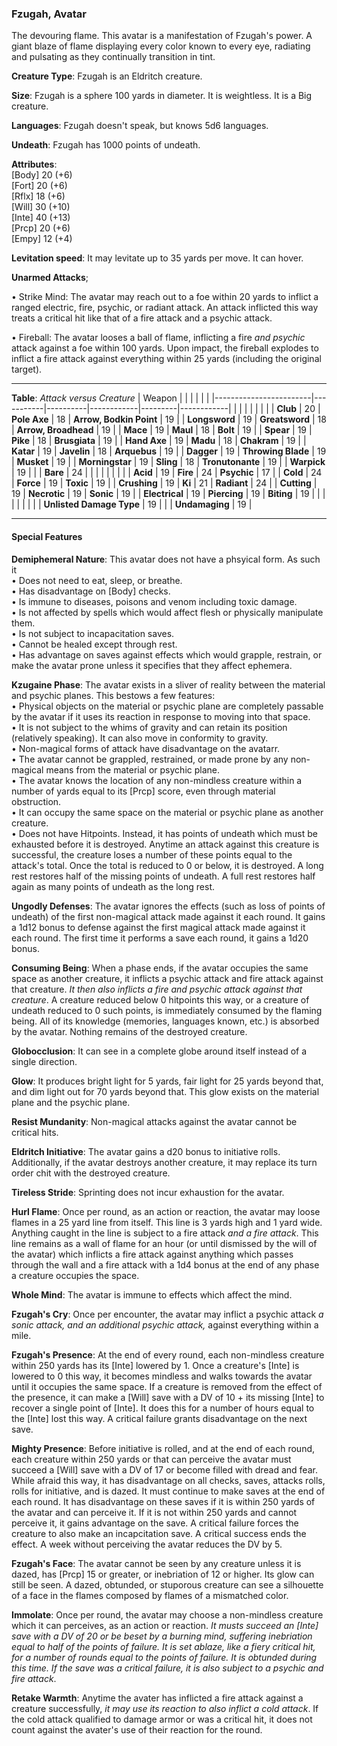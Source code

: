 ### Fzugah, Avatar
The devouring flame. This avatar is a manifestation of Fzugah's power. A giant blaze of flame displaying every color known to every eye, radiating and pulsating as they continually transition in tint.

**Creature Type**: Fzugah is an Eldritch creature.

**Size**: Fzugah is a sphere 100 yards in diameter. It is weightless. It is a Big creature.

**Languages**: Fzugah doesn't speak, but knows 5d6 languages.

**Undeath**: Fzugah has 1000 points of undeath.

**Attributes**:  
[Body] 20 (+6)  
[Fort] 20 (+6)  
[Rflx] 18 (+6)  
[Will] 30 (+10)  
[Inte] 40 (+13)  
[Prcp] 20 (+6)  
[Empy] 12 (+4)  

**Levitation speed**: It may levitate up to 35 yards per move. It can hover.

**Unarmed Attacks**;

 • Strike Mind: The avatar may reach out to a foe within 20 yards to inflict a ranged electric, fire, psychic, or radiant attack. An attack inflicted this way treats a critical hit like that of a fire attack and a psychic attack.

 • Fireball: The avatar looses a ball of flame, inflicting a fire *and psychic* attack against a foe within 100 yards. Upon impact, the fireball explodes to inflict a fire attack against everything within 25 yards (including the original target).

---------------------

**Table**: *Attack versus Creature*
| Weapon                 |          |            |         |            |         |
|------------------------|-----------|----------|------------|---------|------------|
|                        |          |            |         |            |         |
| **Club**                   | 20     | **Pole Axe**        | 18     | **Arrow, Bodkin Point**    | 19    |
| **Longsword**              | 19     | **Greatsword**      | 18     | **Arrow, Broadhead**       | 19    |
| **Mace**                   | 19     | **Maul**            | 18     | **Bolt** | 19    |
| **Spear**                  | 19     | **Pike**            | 18     | **Brusgiata** | 19     |
| **Hand Axe**               | 19     | **Madu**            | 18     | **Chakram** | 19    |
| **Katar**                  | 19     | **Javelin**         | 18    | **Arquebus** | 19    |
| **Dagger**                 | 19     | **Throwing Blade**  | 19   | **Musket** | 19    |
| **Morningstar**            | 19     | **Sling**           | 18    | **Tronutonante** | 19    |
| **Warpick**                | 19     |               |             | **Bare** |  24 |
|                        |           |          |            |         |            |
| **Acid**                   | 19     | **Fire**           | 24    | **Psychic** | 17     |
| **Cold**                   | 24     | **Force**          | 19     | **Toxic**  | 19     |
| **Crushing**               | 19     | **Ki**             | 21     | **Radiant** | 24     |
| **Cutting**                | 19     | **Necrotic**       | 19     | **Sonic** | 19    |
| **Electrical**             | 19     | **Piercing**       | 19     | **Biting** | 19    |
|                        |           |          |            |         |            |
| **Unlisted Damage Type** | 19 |                |                  | **Undamaging** | 19 |

---------------------

#### Special Features

**Demiphemeral Nature**: This avatar does not have a phsyical form. As such it   
 • Does not need to eat, sleep, or breathe.  
 • Has disadvantage on [Body] checks.  
 • Is immune to diseases, poisons and venom including toxic damage.  
 • Is not affected by spells which would affect flesh or physically manipulate them.  
 • Is not subject to incapacitation saves.  
 • Cannot be healed except through rest.  
 • Has advantage on saves against effects which would grapple, restrain, or make the avatar prone unless it specifies that they affect ephemera.

**Kzugaine Phase**: The avatar exists in a sliver of reality between the material and psychic planes. This bestows a few features:    
 • Physical objects on the material or psychic plane are completely passable by the avatar if it uses its reaction in response to moving into that space.  
 • It is not subject to the whims of gravity and can retain its position (relatively speaking). It can also move in conformity to gravity.  
 • Non-magical forms of attack have disadvantage on the avatarr.  
 • The avatar cannot be grappled, restrained, or made prone by any non-magical means from the material or psychic plane.  
 • The avatar knows the location of any non-mindless creature within a number of yards equal to its [Prcp] score, even through material obstruction.  
 • It can occupy the same space on the material or psychic plane as another creature.  
 • Does not have Hitpoints. Instead, it has points of undeath which must be exhausted before it is destroyed. Anytime an attack against this creature is successful, the creature loses a number of these points equal to the attack's total. Once the total is reduced to 0 or below, it is destroyed. A long rest restores half of the missing points of undeath. A full rest restores half again as many points of undeath as the long rest.

**Ungodly Defenses**: The avatar ignores the effects (such as loss of points of undeath) of the first non-magical attack made against it each round. It gains a 1d12 bonus to defense against the first magical attack made against it each round. The first time it performs a save each round, it gains a 1d20 bonus.

**Consuming Being**: When a phase ends, if the avatar occupies the same space as another creature, it inflicts a psychic attack and fire attack against that creature. *It then also inflicts a fire and psychic attack against that creature*. A creature reduced below 0 hitpoints this way, or a creature of undeath reduced to 0 such points, is immediately consumed by the flaming being. All of its knowledge (memories, languages known, etc.) is absorbed by the avatar. Nothing remains of the destroyed creature.

**Globocclusion**: It can see in a complete globe around itself instead of a single direction.

**Glow**: It produces bright light for 5 yards, fair light for 25 yards beyond that, and dim light out for 70 yards beyond that. This glow exists on the material plane and the psychic plane.

**Resist Mundanity**: Non-magical attacks against the avatar cannot be critical hits.

**Eldritch Initiative**: The avatar gains a d20 bonus to initiative rolls. Additionally, if the avatar destroys another creature, it may replace its turn order chit with the destroyed creature.

**Tireless Stride**: Sprinting does not incur exhaustion for the avatar.

**Hurl Flame**: Once per round, as an action or reaction, the avatar may loose flames in a 25 yard line from itself. This line is 3 yards high and 1 yard wide. Anything caught in the line is subject to a fire attack *and a fire attack*. This line remains as a wall of flame for an hour (or until dismissed by the will of the avatar) which inflicts a fire attack against anything which passes through the wall and a fire attack with a 1d4 bonus at the end of any phase a creature occupies the space.

**Whole Mind**: The avatar is immune to effects which affect the mind.

**Fzugah's Cry**: Once per encounter, the avatar may inflict a psychic attack *a sonic attack, and an additional psychic attack,* against everything within a mile.

**Fzugah's Presence**: At the end of every round, each non-mindless creature within 250 yards has its [Inte] lowered by 1. Once a creature's [Inte] is lowered to 0 this way, it becomes mindless and walks towards the avatar until it occupies the same space. If a creature is removed from the effect of the presence, it can make a [Will] save with a DV of 10 + its missing [Inte] to recover a single point of [Inte]. It does this for a number of hours equal to the [Inte] lost this way. A critical failure grants disadvantage on the next save.

**Mighty Presence**: Before initiative is rolled, and at the end of each round, each creature within 250 yards or that can perceive the avatar must succeed a [Will] save with a DV of 17 or become filled with dread and fear. While afraid this way, it has disadvantage on all checks, saves, attacks rolls, rolls for initiative, and is dazed. It must continue to make saves at the end of each round. It has disadvantage on these saves if it is within 250 yards of the avatar and can perceive it. If it is not within 250 yards and cannot perceive it, it gains advantage on the save. A critical failure forces the creature to also make an incapcitation save. A critical success ends the effect. A week without perceiving the avatar reduces the DV by 5.

**Fzugah's Face**: The avatar cannot be seen by any creature unless it is dazed, has [Prcp] 15 or greater, or inebriation of 12 or higher. Its glow can still be seen. A dazed, obtunded, or stuporous creature can see a silhouette of a face in the flames composed by flames of a mismatched color.

**Immolate**: Once per round, the avatar may choose a non-mindless creature which it can perceives, as an action or reaction. *It musts succeed an [Inte] save with a DV of 20 or be beset by a burning mind, suffering inebriation equal to half of the points of failure. It is set ablaze, like a fiery critical hit, for a number of rounds equal to the points of failure. It is obtunded during this time. If the save was a critical failure, it is also subject to a psychic and fire attack*.

**Retake Warmth**: Anytime the avater has inflicted a fire attack against a creature successfully, *it may use its reaction to also inflict a cold attack*. If the cold attack qualified to damage armor or was a critical hit, it does not count against the avater's use of their reaction for the round.

[Secret Notes]: # " To make the avatar appropriately durable, let it recover 1d20 points of undeath for every point of [Inte] lost by any creature as a result of its features. 
Additionally, have it spawn 1d4+1 Kzugain when rolling for initiative. Kzugain are not subject to harmful effect's of this avatar's features so long as they serve Fzugah."
